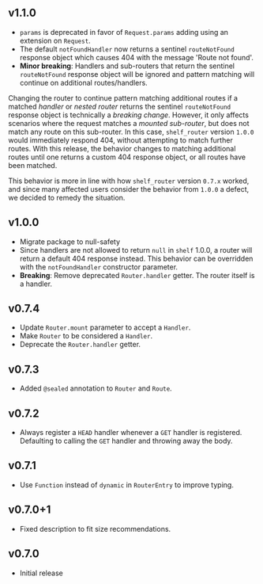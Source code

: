 ## v1.1.0
 * `params` is deprecated in favor of `Request.params` adding using an extension
   on `Request`.
 * The default `notFoundHandler` now returns a sentinel `routeNotFound` response
   object which causes 404 with the message 'Route not found'.
 * __Minor breaking__: Handlers and sub-routers that return the sentinel
   `routeNotFound` response object will be ignored and pattern matching will
   continue on additional routes/handlers.

Changing the router to continue pattern matching additional routes if a matched
_handler_ or _nested router_ returns the sentinel `routeNotFound` response
object is technically a _breaking change_. However, it only affects scenarios
where the request matches a _mounted sub-router_, but does not match any route
on this sub-router. In this case, `shelf_router` version `1.0.0` would
immediately respond 404, without attempting to match further routes. With this
release, the behavior changes to matching additional routes until one returns
a custom 404 response object, or all routes have been matched.

This behavior is more in line with how `shelf_router` version `0.7.x` worked,
and since many affected users consider the behavior from `1.0.0` a defect,
we decided to remedy the situation.

## v1.0.0

 * Migrate package to null-safety
 * Since handlers are not allowed to return `null` in `shelf` 1.0.0, a router
   will return a default 404 response instead.
   This behavior can be overridden with the `notFoundHandler` constructor
   parameter.
 * __Breaking__: Remove deprecated `Router.handler` getter.
   The router itself is a handler.

## v0.7.4

 * Update `Router.mount` parameter to accept a `Handler`.
 * Make `Router` to be considered a `Handler`.
 * Deprecate the `Router.handler` getter.

## v0.7.3

 * Added `@sealed` annotation to `Router` and `Route`.

## v0.7.2

 * Always register a `HEAD` handler whenever a `GET` handler is registered.
   Defaulting to calling the `GET` handler and throwing away the body.

## v0.7.1

 * Use `Function` instead of `dynamic` in `RouterEntry` to improve typing.

## v0.7.0+1

 * Fixed description to fit size recommendations.

## v0.7.0

 * Initial release

